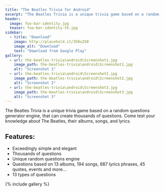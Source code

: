 ```yaml
---
title: "The Beatles Trivia for Android"
excerpt: "The Beatles Trivia is a unique trivia game based on a random questions generator engine, that can create thousands of questions. Come test your knowledge about The Beatles, their albums, songs, and lyrics."
header:
  image: foo-bar-identity.jpg
  teaser: foo-bar-identity-th.jpg
sidebar:
  - title: "Download"
    image: http://placehold.it/350x250
    image_alt: "Download"
    text: "Download from Google Play"
gallery:
  - url: the-beatles-trivia\android\Screenshot1.jpg
    image_path: the-beatles-trivia\android\Screenshot1.jpg
    alt: "Screenshot 1"
  - url: the-beatles-trivia\android\Screenshot2.jpg
    image_path: the-beatles-trivia\android\Screenshot2.jpg
    alt: "Screenshot 2"
  - url: the-beatles-trivia\android\Screenshot3.jpg
    image_path: the-beatles-trivia\android\Screenshot3.jpg
    alt: "Screenshot 3"
---
```


The Beatles Trivia is a unique trivia game based on a random questions generator engine, that can create thousands of questions. Come test your knowledge about The Beatles, their albums, songs, and lyrics.

## Features:

  - Exceedingly simple and elegant
  - Thousands of questions
  - Unique random questions engine
  - Questions based on 13 albums, 194 songs, 687 lyrics phrases, 45 quotes, events and more…
  - 13 types of questions

{% include gallery %}
